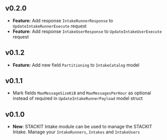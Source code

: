 ## v0.2.0
- **Feature:** Add response `IntakeRunnerResponse` to `UpdateIntakeRunnerExecute` request
- **Feature:** Add response `IntakeUserResponse` to `UpdateIntakeUserExecute` request

## v0.1.2
- **Feature:** Add new field `Partitioning` to `IntakeCatalog` model

## v0.1.1
- Mark fields `MaxMessageSizeKiB` and `MaxMessagesPerHour` as optional instead of required in `UpdateIntakeRunnerPayload` model struct 

## v0.1.0
- **New**: STACKIT Intake module can be used to manage the STACKIT Intake. Manage your `IntakeRunners`, `Intakes` and `IntakeUsers`
